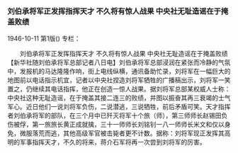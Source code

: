 ### 刘伯承将军正发挥指挥天才  不久将有惊人战果  中央社无耻造谣在于掩盖败绩

1946-10-11
第1版()
专栏：

　　刘伯承将军正发挥指挥天才
    不久将有惊人战果
    中央社无耻造谣在于掩盖败绩
    【新华社随刘伯承将军总部记者八日电】刘伯承将军总部浸润在紧张而冷静的气氛中，发报机的马达隆隆作响，街上电线纵横，通讯备助忙录，刘将军在一幅巨大的地图前以电话指示机宜，记者以中央社捏造刘将军牺牲的广播稿出示，刘将军一笑置之，仍继续其电话指挥，他正在创造一惊人战果。据刘将军总部某权威人士称：中央社这种无耻造谣，在于掩盖其接二连三的败绩，并图以振奋其再三衰竭的士气军心。近日他们一说刘将军负伤，二说潜逃，三说牺牲，前后矛盾可笑。天才指挥者刘伯承将军的部队，在三个月中已歼灭将军十个旅（师），第三师师长赵锡田负伤被俘，第一旅旅长黄正成就擒，三十一师师长刘铭钊一八一师师长米文和仅以身免，微服落荒而逃，其他高级军官被击毙者更不计数。据称：刘将军现正发挥其高明的军事指挥天才，不久的将来，蒋介石军将再一次尝到刘将军的厉害。
